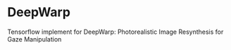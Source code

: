 # DeepWarp
Tensorflow implement for DeepWarp: Photorealistic Image Resynthesis for Gaze Manipulation
